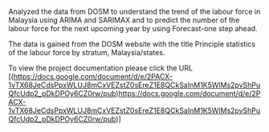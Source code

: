 Analyzed the data from DOSM to understand the trend of the labour force in Malaysia using ARIMA and SARIMAX and to predict the number of the labour force for the next upcoming year by using Forecast-one step ahead.  

The data is gained from the DOSM website with the title Principle statistics of the labour force by stratum, Malaysia/states.

To view the project documentation please click the URL 
[(https://docs.google.com/document/d/e/2PACX-1vTX68JeCdsPpxWLUJ8mCxVEZstZ0sEreZ1E8QCkSaInM1K5WlMs2pvShPuQfcUdp2_pDkDPOy6CZ0rw/pub)https://docs.google.com/document/d/e/2PACX-1vTX68JeCdsPpxWLUJ8mCxVEZstZ0sEreZ1E8QCkSaInM1K5WlMs2pvShPuQfcUdp2_pDkDPOy6CZ0rw/pub)]

